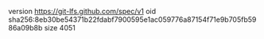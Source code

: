version https://git-lfs.github.com/spec/v1
oid sha256:8eb30be54371b22fdabf7900595e1ac059776a87154f71e9b705fb5986a09b8b
size 4051
